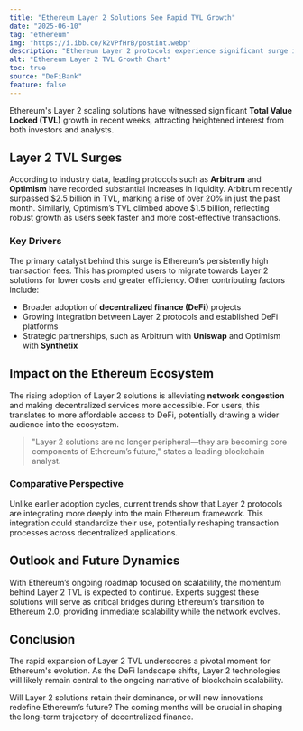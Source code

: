 ```yaml
---
title: "Ethereum Layer 2 Solutions See Rapid TVL Growth"
date: "2025-06-10"
tag: "ethereum"
img: "https://i.ibb.co/k2VPfHrB/postint.webp"
description: "Ethereum Layer 2 protocols experience significant surge in TVL and adoption."
alt: "Ethereum Layer 2 TVL Growth Chart"
toc: true
source: "DeFiBank"
feature: false
---
```


Ethereum's Layer 2 scaling solutions have witnessed significant **Total Value Locked (TVL)** growth in recent weeks, attracting heightened interest from both investors and analysts.

## Layer 2 TVL Surges

According to industry data, leading protocols such as **Arbitrum** and **Optimism** have recorded substantial increases in liquidity. Arbitrum recently surpassed $2.5 billion in TVL, marking a rise of over 20% in just the past month. Similarly, Optimism’s TVL climbed above $1.5 billion, reflecting robust growth as users seek faster and more cost-effective transactions.

### Key Drivers

The primary catalyst behind this surge is Ethereum’s persistently high transaction fees. This has prompted users to migrate towards Layer 2 solutions for lower costs and greater efficiency. Other contributing factors include:

- Broader adoption of **decentralized finance (DeFi)** projects
- Growing integration between Layer 2 protocols and established DeFi platforms
- Strategic partnerships, such as Arbitrum with **Uniswap** and Optimism with **Synthetix**

## Impact on the Ethereum Ecosystem

The rising adoption of Layer 2 solutions is alleviating **network congestion** and making decentralized services more accessible. For users, this translates to more affordable access to DeFi, potentially drawing a wider audience into the ecosystem.

> "Layer 2 solutions are no longer peripheral—they are becoming core components of Ethereum’s future," states a leading blockchain analyst.

### Comparative Perspective

Unlike earlier adoption cycles, current trends show that Layer 2 protocols are integrating more deeply into the main Ethereum framework. This integration could standardize their use, potentially reshaping transaction processes across decentralized applications.

## Outlook and Future Dynamics

With Ethereum’s ongoing roadmap focused on scalability, the momentum behind Layer 2 TVL is expected to continue. Experts suggest these solutions will serve as critical bridges during Ethereum’s transition to Ethereum 2.0, providing immediate scalability while the network evolves.

## Conclusion

The rapid expansion of Layer 2 TVL underscores a pivotal moment for Ethereum's evolution. As the DeFi landscape shifts, Layer 2 technologies will likely remain central to the ongoing narrative of blockchain scalability.

Will Layer 2 solutions retain their dominance, or will new innovations redefine Ethereum’s future? The coming months will be crucial in shaping the long-term trajectory of decentralized finance.
